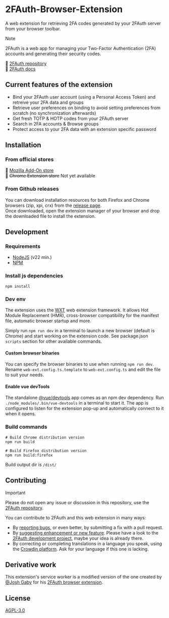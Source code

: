 # 2FAuth-Browser-Extension

A web extension for retrieving 2FA codes generated by your 2FAuth server from your browser toolbar.  

> [!NOTE]
> 2FAuth is a web app for managing your Two-Factor Authentication (2FA) accounts and generating their security codes.

🔗 [2FAuth repository](https://github.com/Bubka/2FAuth)  
🔗 [2FAuth docs](https://docs.2fauth.app/)

## Current features of the extension

- Bind your 2FAuth user account (using a Personal Access Token) and retreive your 2FA data and groups
- Retrieve user preferences on binding to avoid setting preferences from scratch (no synchronization afterwards)
- Get fresh TOTP & HOTP codes from your 2FAuth server
- Search in 2FA accounts & Browse groups
- Protect access to your 2FA data with an extension specific password

## Installation

### From official stores

🔗 [Mozilla Add-On store](https://addons.mozilla.org/fr/firefox/addon/2fauth-beta/)  
🔗 ~~Chrome Extension store~~ Not yet available

### From Github releases

You can download installation resources for both Firefox and Chrome browsers (zip, xpi, crx) from the [release page](https://github.com/Bubka/2FAuth-WebExtension/releases).  
Once downloaded, open the extension manager of your browser and drop the downloaded file to install the extension.

## Development

### Requirements

- [NodeJS](https://nodejs.com) (v22 min.)
- [NPM](https://npmjs.com)

### Install js dependencies

```shell
npm install
```

### Dev env

The extension uses the [WXT](https://wxt.dev/) web extension framework.
It allows Hot Module Replacement (HMR), cross-browser compatibility for the manifest file, automatic browser startup and more.

Simply run `npm run dev` in a terminal to launch a new browser (default is Chrome) and start working on the extension code. See package.json `scripts` section for other available commands.

#### Custom browser binaries

You can specify the browser binaries to use when running `npm run dev`. Rename `web-ext.config.ts.template` to `web-ext.config.ts` and edit the file to suit your needs.

#### Enable vue devTools

The standalone [@vue/devtools](https://devtools.vuejs.org/) app comes as an npm dev dependency. Run `./node_modules/.bin/vue-devtools` in a terminal to start it. The app is configured to listen for the extension pop-up and automatically connect to it when it opens.

### Build commands

```shell
# Build Chrome distribution version
npm run build

# Build Firefox distribution version
npm run build:firefox
```

Build output dir is `/dist/`

## Contributing

> [!IMPORTANT]
> Please do not open any issue or discussion in this repository, use the [2FAuth repository](https://github.com/Bubka/2FAuth/).
>
You can contribute to 2FAuth and this web extension in many ways:

- By [reporting bugs](https://github.com/Bubka/2FAuth/issues/new?template=bug_report.md), or even better, by submitting a fix with a pull request.
- By [suggesting enhancement or new feature](https://github.com/Bubka/2FAuth/issues/new?template=feature_request.md). Please have a look to the [2FAuth development project](https://github.com/users/Bubka/projects/1), maybe your idea is already there.
- By correcting or completing translations in a language you speak, using the [Crowdin platform](https://crowdin.com/project/2fauth). Ask for your language if this one is lacking.

## Derivative work

This extension's service worker is a modified version of the one created by [@Josh Gaby](https://github.com/josh-gaby) for his [2FAuth browser extension](https://github.com/josh-gaby/2fauth-browser-extension).

## License

[AGPL-3.0](https://github.com/Bubka/2FAuth-WebExtension?tab=AGPL-3.0-1-ov-file#readme)
